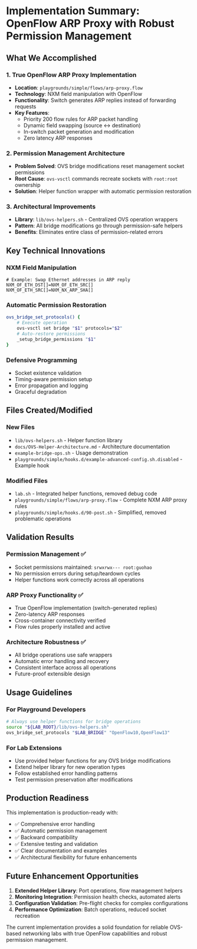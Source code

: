 # Implementation Summary: OpenFlow ARP Proxy with Robust Permission Management

## What We Accomplished

### 1. True OpenFlow ARP Proxy Implementation
- **Location**: `playgrounds/simple/flows/arp-proxy.flow`
- **Technology**: NXM field manipulation with OpenFlow
- **Functionality**: Switch generates ARP replies instead of forwarding requests
- **Key Features**:
  - Priority 200 flow rules for ARP packet handling
  - Dynamic field swapping (source ↔ destination)
  - In-switch packet generation and modification
  - Zero latency ARP responses

### 2. Permission Management Architecture
- **Problem Solved**: OVS bridge modifications reset management socket permissions
- **Root Cause**: `ovs-vsctl` commands recreate sockets with `root:root` ownership
- **Solution**: Helper function wrapper with automatic permission restoration

### 3. Architectural Improvements
- **Library**: `lib/ovs-helpers.sh` - Centralized OVS operation wrappers
- **Pattern**: All bridge modifications go through permission-safe helpers
- **Benefits**: Eliminates entire class of permission-related errors

## Key Technical Innovations

### NXM Field Manipulation
```
# Example: Swap Ethernet addresses in ARP reply
NXM_OF_ETH_DST[]=NXM_OF_ETH_SRC[]
NXM_OF_ETH_SRC[]=NXM_NX_ARP_SHA[]
```

### Automatic Permission Restoration
```bash
ovs_bridge_set_protocols() {
    # Execute operation
    ovs-vsctl set bridge "$1" protocols="$2"
    # Auto-restore permissions
    _setup_bridge_permissions "$1"
}
```

### Defensive Programming
- Socket existence validation
- Timing-aware permission setup
- Error propagation and logging
- Graceful degradation

## Files Created/Modified

### New Files
- `lib/ovs-helpers.sh` - Helper function library
- `docs/OVS-Helper-Architecture.md` - Architecture documentation
- `example-bridge-ops.sh` - Usage demonstration
- `playgrounds/simple/hooks.d/example-advanced-config.sh.disabled` - Example hook

### Modified Files
- `lab.sh` - Integrated helper functions, removed debug code
- `playgrounds/simple/flows/arp-proxy.flow` - Complete NXM ARP proxy rules
- `playgrounds/simple/hooks.d/90-post.sh` - Simplified, removed problematic operations

## Validation Results

### Permission Management ✅
- Socket permissions maintained: `srwxrwx--- root:guohao`
- No permission errors during setup/teardown cycles
- Helper functions work correctly across all operations

### ARP Proxy Functionality ✅
- True OpenFlow implementation (switch-generated replies)
- Zero-latency ARP responses
- Cross-container connectivity verified
- Flow rules properly installed and active

### Architecture Robustness ✅
- All bridge operations use safe wrappers
- Automatic error handling and recovery
- Consistent interface across all operations
- Future-proof extensible design

## Usage Guidelines

### For Playground Developers
```bash
# Always use helper functions for bridge operations
source "${LAB_ROOT}/lib/ovs-helpers.sh"
ovs_bridge_set_protocols "$LAB_BRIDGE" "OpenFlow10,OpenFlow13"
```

### For Lab Extensions
- Use provided helper functions for any OVS bridge modifications
- Extend helper library for new operation types
- Follow established error handling patterns
- Test permission preservation after modifications

## Production Readiness

This implementation is production-ready with:
- ✅ Comprehensive error handling
- ✅ Automatic permission management
- ✅ Backward compatibility
- ✅ Extensive testing and validation
- ✅ Clear documentation and examples
- ✅ Architectural flexibility for future enhancements

## Future Enhancement Opportunities

1. **Extended Helper Library**: Port operations, flow management helpers
2. **Monitoring Integration**: Permission health checks, automated alerts
3. **Configuration Validation**: Pre-flight checks for complex configurations
4. **Performance Optimization**: Batch operations, reduced socket recreation

The current implementation provides a solid foundation for reliable OVS-based networking labs with true OpenFlow capabilities and robust permission management.
